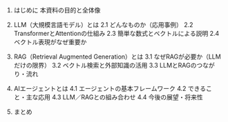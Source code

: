 1. はじめに
本資料の目的と全体像

2. LLM（大規模言語モデル）とは
2.1 どんなものか（応用事例）
2.2 TransformerとAttentionの仕組み
2.3 簡単な数式とベクトルによる説明
2.4 ベクトル表現がなぜ重要か

3. RAG（Retrieval Augmented Generation）とは
3.1 なぜRAGが必要か（LLMだけの限界）
3.2 ベクトル検索と外部知識の活用
3.3 LLMとRAGのつながり・流れ

4. AIエージェントとは
4.1 エージェントの基本フレームワーク
4.2 できること・主な応用
4.3 LLM／RAGとの組み合わせ
4.4 今後の展望・将来性

5. まとめ
